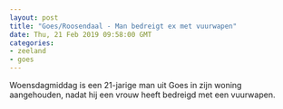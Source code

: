 ```yaml
---
layout: post
title: "Goes/Roosendaal - Man bedreigt ex met vuurwapen"
date: Thu, 21 Feb 2019 09:58:00 GMT
categories: 
- zeeland 
- goes 
---
```


Woensdagmiddag is een 21-jarige man uit Goes in zijn woning aangehouden, nadat hij een vrouw heeft bedreigd met een vuurwapen.
